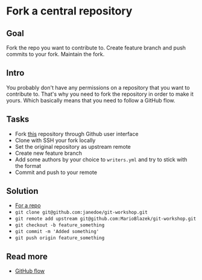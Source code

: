 Fork a central repository
=========================

Goal
----

Fork the repo you want to contribute to. Create feature branch and push commits to your fork. Maintain the fork.

Intro
-----

You probably don't have any permissions on a repository that you want to contribute to. That's why you need to fork the repository
in order to make it yours. Which basically means that you need to follow a GitHub flow.

Tasks
-----

* Fork [this](https://github.com/MarioBlazek/git-workshop) repository through Github user interface
* Clone with SSH your fork locally
* Set the original repository as upstream remote 
* Create new feature branch
* Add some authors by your choice to `writers.yml` and try to stick with the format
* Commit and push to your remote

Solution
--------

* [For a repo](https://help.github.com/en/articles/fork-a-repo)
* `git clone git@github.com:janedoe/git-workshop.git`
* `git remote add upstream git@github.com:MarioBlazek/git-workshop.git`
* `git checkout -b feature_something`
* `git commit -m 'Added something'`
* `git push origin feature_something`


Read more
---------

* [GitHub flow](https://guides.github.com/introduction/flow/)
